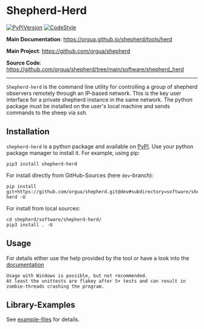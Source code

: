 # Shepherd-Herd

[![PyPiVersion](https://img.shields.io/pypi/v/shepherd_herd.svg)](https://pypi.org/project/shepherd_herd)
[![CodeStyle](https://img.shields.io/endpoint?url=https://raw.githubusercontent.com/astral-sh/ruff/main/assets/badge/v2.json)](https://github.com/astral-sh/ruff)

**Main Documentation**: <https://orgua.github.io/shepherd/tools/herd>

**Main Project**: <https://github.com/orgua/shepherd>

**Source Code**: <https://github.com/orgua/shepherd/tree/main/software/shepherd_herd>

---

`Shepherd-herd` is the command line utility for controlling a group of shepherd observers remotely through an IP-based network.
This is the key user interface for a private shepherd instance in the same network.
The python package must be installed on the user's local machine and sends commands to the sheep via *ssh*.

## Installation

`shepherd-herd` is a python package and available on [PyPI](https://pypi.org/project/shepherd_herd).
Use your python package manager to install it.
For example, using pip:

```Shell
pip3 install shepherd-herd
```

For install directly from GitHub-Sources (here `dev`-branch):

```Shell
pip install git+https://github.com/orgua/shepherd.git@dev#subdirectory=software/shepherd-herd -U
```

For install from local sources:

```Shell
cd shepherd/software/shepherd-herd/
pip3 install . -U
```

## Usage

For details either use the help provided by the tool or have a look into the [documentation](https://orgua.github.io/shepherd/tools/herd)

```{caution}
Usage with Windows is possible, but not recommended.
At least the unittests are flakey after 5+ tests and can result in zombie-threads crashing the program.
```

## Library-Examples

See [example-files](https://github.com/orgua/shepherd/tree/main/software/shepherd-herd/examples/) for details.
